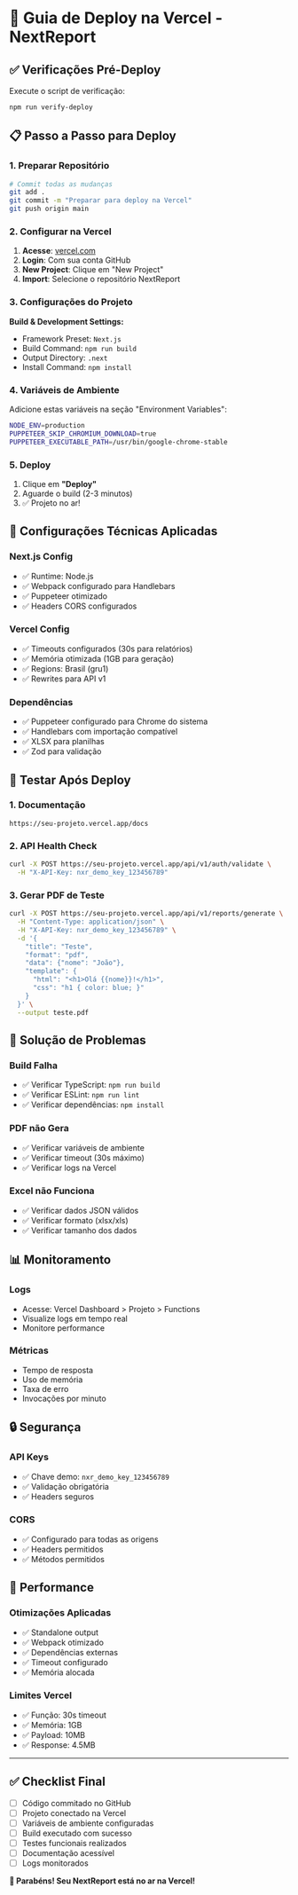# 🚀 Guia de Deploy na Vercel - NextReport

## ✅ Verificações Pré-Deploy

Execute o script de verificação:
```bash
npm run verify-deploy
```

## 📋 Passo a Passo para Deploy

### 1. Preparar Repositório
```bash
# Commit todas as mudanças
git add .
git commit -m "Preparar para deploy na Vercel"
git push origin main
```

### 2. Configurar na Vercel

1. **Acesse**: [vercel.com](https://vercel.com)
2. **Login**: Com sua conta GitHub
3. **New Project**: Clique em "New Project"
4. **Import**: Selecione o repositório NextReport

### 3. Configurações do Projeto

**Build & Development Settings:**
- Framework Preset: `Next.js`
- Build Command: `npm run build`
- Output Directory: `.next`
- Install Command: `npm install`

### 4. Variáveis de Ambiente

Adicione estas variáveis na seção "Environment Variables":

```bash
NODE_ENV=production
PUPPETEER_SKIP_CHROMIUM_DOWNLOAD=true
PUPPETEER_EXECUTABLE_PATH=/usr/bin/google-chrome-stable
```

### 5. Deploy

1. Clique em **"Deploy"**
2. Aguarde o build (2-3 minutos)
3. ✅ Projeto no ar!

## 🔧 Configurações Técnicas Aplicadas

### Next.js Config
- ✅ Runtime: Node.js
- ✅ Webpack configurado para Handlebars
- ✅ Puppeteer otimizado
- ✅ Headers CORS configurados

### Vercel Config
- ✅ Timeouts configurados (30s para relatórios)
- ✅ Memória otimizada (1GB para geração)
- ✅ Regions: Brasil (gru1)
- ✅ Rewrites para API v1

### Dependências
- ✅ Puppeteer configurado para Chrome do sistema
- ✅ Handlebars com importação compatível
- ✅ XLSX para planilhas
- ✅ Zod para validação

## 🧪 Testar Após Deploy

### 1. Documentação
```
https://seu-projeto.vercel.app/docs
```

### 2. API Health Check
```bash
curl -X POST https://seu-projeto.vercel.app/api/v1/auth/validate \
  -H "X-API-Key: nxr_demo_key_123456789"
```

### 3. Gerar PDF de Teste
```bash
curl -X POST https://seu-projeto.vercel.app/api/v1/reports/generate \
  -H "Content-Type: application/json" \
  -H "X-API-Key: nxr_demo_key_123456789" \
  -d '{
    "title": "Teste",
    "format": "pdf",
    "data": {"nome": "João"},
    "template": {
      "html": "<h1>Olá {{nome}}!</h1>",
      "css": "h1 { color: blue; }"
    }
  }' \
  --output teste.pdf
```

## 🚨 Solução de Problemas

### Build Falha
- ✅ Verificar TypeScript: `npm run build`
- ✅ Verificar ESLint: `npm run lint`
- ✅ Verificar dependências: `npm install`

### PDF não Gera
- ✅ Verificar variáveis de ambiente
- ✅ Verificar timeout (30s máximo)
- ✅ Verificar logs na Vercel

### Excel não Funciona
- ✅ Verificar dados JSON válidos
- ✅ Verificar formato (xlsx/xls)
- ✅ Verificar tamanho dos dados

## 📊 Monitoramento

### Logs
- Acesse: Vercel Dashboard > Projeto > Functions
- Visualize logs em tempo real
- Monitore performance

### Métricas
- Tempo de resposta
- Uso de memória
- Taxa de erro
- Invocações por minuto

## 🔒 Segurança

### API Keys
- ✅ Chave demo: `nxr_demo_key_123456789`
- ✅ Validação obrigatória
- ✅ Headers seguros

### CORS
- ✅ Configurado para todas as origens
- ✅ Headers permitidos
- ✅ Métodos permitidos

## 🎯 Performance

### Otimizações Aplicadas
- ✅ Standalone output
- ✅ Webpack otimizado
- ✅ Dependências externas
- ✅ Timeout configurado
- ✅ Memória alocada

### Limites Vercel
- ✅ Função: 30s timeout
- ✅ Memória: 1GB
- ✅ Payload: 10MB
- ✅ Response: 4.5MB

---

## ✅ Checklist Final

- [ ] Código commitado no GitHub
- [ ] Projeto conectado na Vercel
- [ ] Variáveis de ambiente configuradas
- [ ] Build executado com sucesso
- [ ] Testes funcionais realizados
- [ ] Documentação acessível
- [ ] Logs monitorados

**🎉 Parabéns! Seu NextReport está no ar na Vercel!** 
